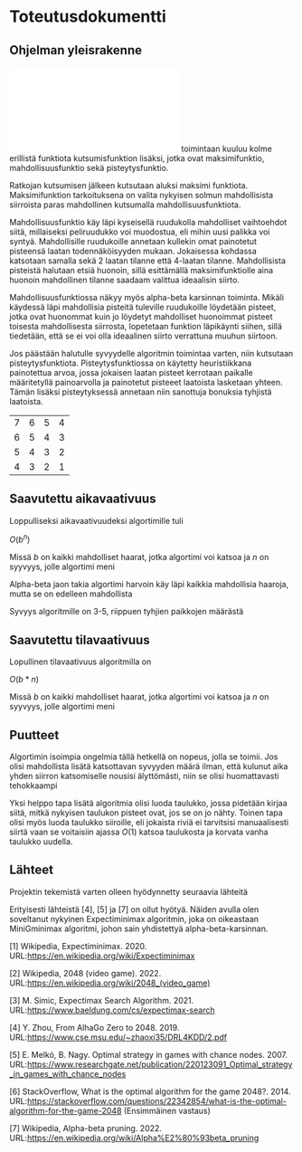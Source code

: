 # Toteutusdokumentti

## Ohjelman yleisrakenne

![Ratkojan](src/ratkoja/ratkoja.py) toimintaan kuuluu kolme erillistä funktiota kutsumisfunktion lisäksi, jotka ovat maksimifunktio, mahdollisuusfunktio
sekä pisteytysfunktio.

Ratkojan kutsumisen jälkeen kutsutaan aluksi maksimi funktiota. Maksimifunktion tarkoituksena on valita nykyisen solmun mahdollisista siirroista
paras mahdollinen kutsumalla mahdollisuusfunktiota.

Mahdollisuusfunktio käy läpi kyseisellä ruudukolla mahdolliset vaihtoehdot siitä, millaiseksi peliruudukko voi muodostua, eli mihin uusi palikka voi syntyä.
Mahdollisille ruudukoille annetaan kullekin omat painotetut pisteensä laatan todennäköisyyden mukaan. Jokaisessa kohdassa katsotaan samalla sekä 2 laatan 
tilanne että 4-laatan tilanne. Mahdollisista pisteistä halutaan etsiä huonoin, sillä esittämällä maksimifunktiolle aina huonoin mahdollinen tilanne
saadaam valittua ideaalisin siirto.

Mahdollisuusfunktiossa näkyy myös alpha-beta karsinnan toiminta. Mikäli käydessä läpi mahdollisia pisteitä tuleville ruudukoille löydetään pisteet, jotka ovat
huonommat kuin jo löydetyt mahdolliset huonoimmat pisteet toisesta mahdollisesta siirrosta, lopetetaan funktion läpikäynti siihen, sillä tiedetään, että
se ei voi olla ideaalinen siirto verrattuna muuhun siirtoon.

Jos päästään halutulle syvyydelle algoritmin toimintaa varten, niin kutsutaan pisteytysfunktiota. Pisteytysfunktiossa on käytetty heuristiikkana painotettua
arvoa, jossa jokaisen laatan pisteet kerrotaan paikalle määritetyllä painoarvolla ja painotetut pisteeet laatoista lasketaan yhteen. Tämän lisäksi 
pisteytyksessä annetaan niin sanottuja bonuksia tyhjistä laatoista.

|||||
|:-:|:-:|:-:|:-:|
|7|6|5|4|
|6|5|4|3|
|5|4|3|2|
|4|3|2|1|

## Saavutettu aikavaativuus

Loppulliseksi aikavaativuudeksi algortimille tuli

$O(b^n)$

Missä _b_ on kaikki mahdolliset haarat, jotka algortimi voi katsoa ja _n_ on syyvyys, jolle algortimi meni

Alpha-beta jaon takia algortimi harvoin käy läpi kaikkia mahdollisia haaroja, mutta se on edelleen mahdollista

Syvyys algoritmille on 3-5, riippuen tyhjien paikkojen määrästä

## Saavutettu tilavaativuus

Lopullinen tilavaativuus algoritmilla on

$O(b*n)$

Missä _b_ on kaikki mahdolliset haarat, jotka algortimi voi katsoa ja _n_ on syyvyys, jolle algortimi meni

## Puutteet 

Algortimin isoimpia ongelmia tällä hetkellä on nopeus, jolla se toimii. Jos olisi mahdollista lisätä katsottavan syvyyden määrä ilman, että kulunut aika
yhden siirron katsomiselle nousisi älyttömästi, niin se olisi huomattavasti tehokkaampi

Yksi helppo tapa lisätä algoritmia olisi luoda taulukko, jossa pidetään kirjaa siitä, mitkä nykyisen taulukon pisteet ovat, jos se on jo nähty. Toinen tapa
olisi myös luoda taulukko siiroille, eli jokaista riviä ei tarvitsisi manuaalisesti siirtä vaan se voitaisiin ajassa $O(1)$ katsoa taulukosta ja korvata vanha taulukko uudella.

## Lähteet

Projektin tekemistä varten olleen hyödynnetty seuraavia lähteitä

Erityisesti lähteistä [4], [5] ja [7] on ollut hyötyä. Näiden avulla olen soveltanut nykyinen Expectiminimax algoritmin, joka on oikeastaan MiniGminimax algoritmi, johon sain yhdistettyä alpha-beta-karsinnan. 

[1] Wikipedia, Expectiminimax. 2020. URL:https://en.wikipedia.org/wiki/Expectiminimax

[2] Wikipedia, 2048 (video game). 2022. URL:https://en.wikipedia.org/wiki/2048_(video_game)

[3] M. Simic, Expectimax Search Algorithm. 2021. URL:https://www.baeldung.com/cs/expectimax-search

[4] Y. Zhou, From AlhaGo Zero to 2048. 2019. URL:https://www.cse.msu.edu/~zhaoxi35/DRL4KDD/2.pdf

[5] E. Melkó, B. Nagy. Optimal strategy in games with chance nodes. 2007. URL:https://www.researchgate.net/publication/220123091_Optimal_strategy_in_games_with_chance_nodes

[6] StackOverflow, What is the optimal algorithm for the game 2048?. 2014. URL:https://stackoverflow.com/questions/22342854/what-is-the-optimal-algorithm-for-the-game-2048 (Ensimmäinen vastaus)

[7] Wikipedia, Alpha-beta pruning. 2022. URL:https://en.wikipedia.org/wiki/Alpha%E2%80%93beta_pruning

